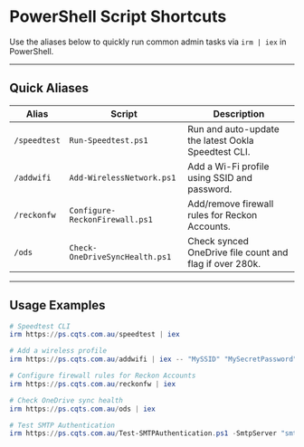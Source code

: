 # PowerShell Script Shortcuts

Use the aliases below to quickly run common admin tasks via `irm | iex` in PowerShell.

---

## Quick Aliases

| Alias       | Script                         | Description                                                |
|-------------|--------------------------------|------------------------------------------------------------|
| `/speedtest` | `Run-Speedtest.ps1`           | Run and auto-update the latest Ookla Speedtest CLI.       |
| `/addwifi`   | `Add-WirelessNetwork.ps1`     | Add a Wi-Fi profile using SSID and password.              |
| `/reckonfw`  | `Configure-ReckonFirewall.ps1`| Add/remove firewall rules for Reckon Accounts.            |
| `/ods`       | `Check-OneDriveSyncHealth.ps1`| Check synced OneDrive file count and flag if over 280k.   |

---

## Usage Examples

```powershell
# Speedtest CLI
irm https://ps.cqts.com.au/speedtest | iex

# Add a wireless profile
irm https://ps.cqts.com.au/addwifi | iex -- "MySSID" "MySecretPassword"

# Configure firewall rules for Reckon Accounts
irm https://ps.cqts.com.au/reckonfw | iex

# Check OneDrive sync health
irm https://ps.cqts.com.au/ods | iex

# Test SMTP Authentication
irm https://ps.cqts.com.au/Test-SMTPAuthentication.ps1 -SmtpServer "smtp.office365.com" -SmtpPort 587 -Encryption STARTTLS -Username "user@domain.com" -Password "MyAppPassword"